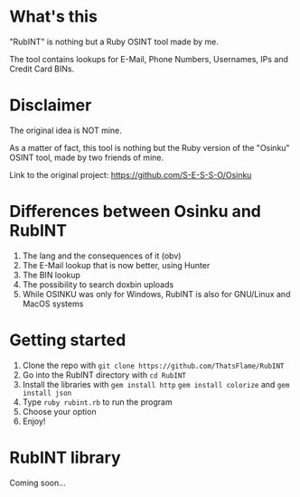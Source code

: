 # What's this
"RubINT" is nothing but a Ruby OSINT tool made by me.

The tool contains lookups for E-Mail, Phone Numbers, Usernames, IPs and Credit Card BINs.

# Disclaimer 

The original idea is NOT mine.

As a matter of fact, this tool is nothing but the Ruby version of the "Osinku" OSINT tool, made by two friends of mine.

Link to the original project: https://github.com/S-E-S-S-O/Osinku

# Differences between Osinku and RubINT

1. The lang and the consequences of it (obv)
2. The E-Mail lookup that is now better, using Hunter
3. The BIN lookup
4. The possibility to search doxbin uploads
5. While OSINKU was only for Windows, RubINT is also for GNU/Linux and MacOS systems

# Getting started 

1. Clone the repo with ```git clone https://github.com/ThatsFlame/RubINT```
2. Go into the RubINT directory with ```cd RubINT```
3. Install the libraries with `gem install http` `gem install colorize` and `gem install json`
4. Type `ruby rubint.rb` to run the program 
5. Choose your option
6. Enjoy!

# RubINT library

Coming soon...

